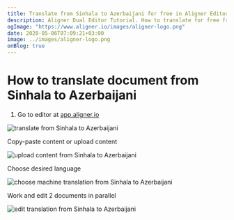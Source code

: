 ```yaml
---
title: Translate from Sinhala to Azerbaijani for free in Aligner Editor
description: Aligner Dual Editor Tutorial. How to translate for free from Sinhala to Azerbaijani. Aligner is multilingual document management platform. 
ogImage: "https://www.aligner.io/images/aligner-logo.png"
date: 2020-05-06T07:09:21+03:00
image: ../images/aligner-logo.png
onBlog: true
---
```


# How to translate document from Sinhala to Azerbaijani

1. Go to editor at [app.aligner.io](https://app.aligner.io "Aligner App web page")

![translate from Sinhala to Azerbaijani](../aligner-blank-editor.png "translate from Sinhala to Azerbaijani")

Copy-paste content or upload content

![upload content from Sinhala to Azerbaijani](../aligner-uploaded-document.png "upload content from Sinhala to Azerbaijani")

Choose desired language

![choose machine translation from Sinhala to Azerbaijani](../aligner-language-dropdown.png "choose machine translation from Sinhala to Azerbaijani")

Work and edit 2 documents in parallel

![edit translation from Sinhala to Azerbaijani](../aligner-double-sitded-editor.png "edit translation from Sinhala to Azerbaijani")

